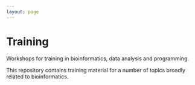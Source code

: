 ```yaml
---
layout: page
---
```


# Training

Workshops for training in bioinformatics, data analysis and programming.

This repository contains training material for a number of topics broadly related to bioinformatics.
